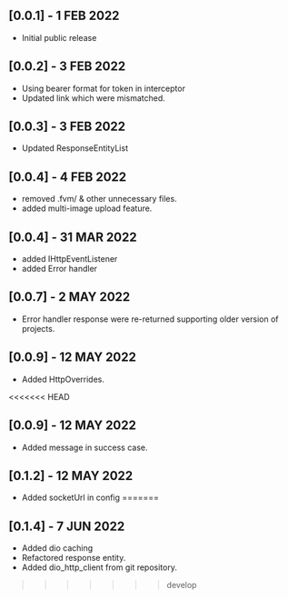 ## [0.0.1] - 1 FEB 2022
- Initial public release

## [0.0.2] - 3 FEB 2022
- Using bearer format for token in interceptor
- Updated link which were mismatched.

## [0.0.3] - 3 FEB 2022
- Updated ResponseEntityList

## [0.0.4] - 4 FEB 2022
- removed .fvm/ & other unnecessary files.
- added multi-image upload feature.

 ## [0.0.4] - 31 MAR 2022
 - added IHttpEventListener
 - added Error handler

 ## [0.0.7] - 2 MAY 2022
 - Error handler response were re-returned supporting older version of projects.

  ## [0.0.9] - 12 MAY 2022
  - Added HttpOverrides.

<<<<<<< HEAD
   ## [0.0.9] - 12 MAY 2022
   - Added message in success case.

   ## [0.1.2] - 12 MAY 2022
   - Added socketUrl in config
=======
  ## [0.1.4] - 7 JUN 2022
  - Added dio caching
  - Refactored  response entity.
  - Added dio_http_client from git repository.
>>>>>>> develop
